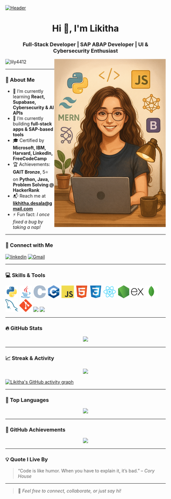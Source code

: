 [![Header](https://firebasestorage.googleapis.com/v0/b/flexi-coding.appspot.com/o/dempgi7-520f8d5f-63d4-4453-8822-dbc149ae27f8.gif?alt=media&token=91c0c7b2-93c3-4029-b011-1a8703c5730d)](https://github.com/lily4412)

<h1 align="center">Hi 👋, I'm Likitha</h1>
<h3 align="center">Full-Stack Developer | SAP ABAP Developer | UI & Cybersecurity Enthusiast</h3>

<img align="right" alt="Girl Developer" width="350" src="./Me.png" />

<p align="left"> <img src="https://komarev.com/ghpvc/?username=lily4412&label=Profile%20views&color=0e75b6&style=flat" alt="lily4412" /> </p>

---

### 💫 About Me

- 🌱 I’m currently learning **React, Supabase, Cybersecurity & AI APIs**
- 🔭 I’m currently building **full-stack apps & SAP-based tools**
- 🎓 Certified by **Microsoft, IBM, Harvard, LinkedIn, FreeCodeCamp**
- 🏆 Achievements: **GAIT Bronze**, 5⭐ on **Python, Java, Problem Solving @ HackerRank**
- 📬 Reach me at **likhitha.desala@gmail.com**
- ⚡ Fun fact: *I once fixed a bug by taking a nap!*

---

### 🔗 Connect with Me

<p align="left">
<a href="https://linkedin.com/in/your-link" target="blank"><img align="center" src="https://cdn.jsdelivr.net/gh/devicons/devicon/icons/linkedin/linkedin-original.svg" alt="linkedin" height="30" width="30" /></a>
<a href="mailto:likhitha.desala@gmail.com"><img align="center" src="https://img.icons8.com/color/48/gmail--v1.png" alt="Gmail" height="30" width="30"/></a>
</p>

---

### 💻 Skills & Tools

<p align="left">
  <img src="https://raw.githubusercontent.com/devicons/devicon/master/icons/python/python-original.svg" width="40" />
  <img src="https://raw.githubusercontent.com/devicons/devicon/master/icons/java/java-original.svg" width="40" />
  <img src="https://raw.githubusercontent.com/devicons/devicon/master/icons/c/c-original.svg" width="40" />
  <img src="https://raw.githubusercontent.com/devicons/devicon/master/icons/cplusplus/cplusplus-original.svg" width="40" />
  <img src="https://raw.githubusercontent.com/devicons/devicon/master/icons/javascript/javascript-original.svg" width="40" />
  <img src="https://raw.githubusercontent.com/devicons/devicon/master/icons/html5/html5-original.svg" width="40" />
  <img src="https://raw.githubusercontent.com/devicons/devicon/master/icons/css3/css3-original.svg" width="40" />
  <img src="https://raw.githubusercontent.com/devicons/devicon/master/icons/react/react-original.svg" width="40" />
  <img src="https://raw.githubusercontent.com/devicons/devicon/master/icons/nodejs/nodejs-original.svg" width="40" />
  <img src="https://raw.githubusercontent.com/devicons/devicon/master/icons/express/express-original.svg" width="40" />
  <img src="https://raw.githubusercontent.com/devicons/devicon/master/icons/mongodb/mongodb-original.svg" width="40" />
  <img src="https://raw.githubusercontent.com/devicons/devicon/master/icons/mysql/mysql-original.svg" width="40" />
  <img src="https://raw.githubusercontent.com/devicons/devicon/master/icons/git/git-original.svg" width="40" />
  <img src="https://cdn.jsdelivr.net/gh/devicons/devicon/icons/github/github-original.svg" width="40" />
  <img src="https://cdn.jsdelivr.net/gh/devicons/devicon/icons/vscode/vscode-original.svg" width="40" />
</p>

---

### 🔥 GitHub Stats

<p align="center">
  <img src="https://github-readme-stats.vercel.app/api?username=lily4412&show_icons=true&theme=radical" />
</p>

---

### 📈 Streak & Activity

<p align="center">
  <img src="https://github-readme-streak-stats.herokuapp.com/?user=lily4412&theme=radical" />
</p>

[![Likitha's GitHub activity graph](https://github-readme-activity-graph.vercel.app/graph?username=lily4412&theme=tokyo-night)](https://github.com/lily4412)

---

### 📌 Top Languages

<p align="center">
  <img src="https://github-readme-stats.vercel.app/api/top-langs?username=lily4412&layout=compact&theme=radical" />
</p>

---

### 🏅 GitHub Achievements

<p align="center">
  <img src="https://github-profile-trophy.vercel.app/?username=lily4412&theme=dracula&no-frame=true&margin-w=10" />
</p>

---

### 💡 Quote I Live By

> “Code is like humor. When you have to explain it, it’s bad.” – *Cory House*

---

> 🚀 *Feel free to connect, collaborate, or just say hi!*
